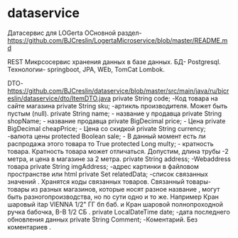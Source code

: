 # dataservice
Датасервис для LOGerta
ОСновной раздел- https://github.com/BJCreslin/LogertaMicroservice/blob/master/README.md  

REST Микрсосервис хранения данных в базе данных.
БД- Postgresql.
Технологии- springboot, JPA, WEb, TomCat  Lombok.

DTO- https://github.com/BJCreslin/dataservice/blob/master/src/main/java/ru/bjcreslin/dataservice/dto/ItemDTO.java
    private String code; -Код товара на сайте магазина
    private String sku;  -артикль производителя. Может быть пустым (null).
    private String name;  - название у продавца
    private String shopName;  - название продавца
    private BigDecimal price;  - Цена
    private BigDecimal cheapPrice;  - Цена со скидкой
    private String currency; -валюта цены
    protected Boolean sale;  - В данный момент есть ли распродажа этого товара то True
    protected Long multy;  - кратность товара. Кратность товара может отличаться. Допустим, длина трубы -2 метра, и цена в магазине за 2 метра.
    private String address; -Webaddress товара
    private String imgAddress;  -адрес картинки в файловом пространстве или html 
    private Set<Long> relatedData;  -список связанных значений . Хранятся коды связанных товаров. Связанный товары-товары из разных магазинов,
          которые носят разное название , могут быть разногопроизводства, но по сути одно и то же. Например Кран шаровый itap VIENNA 1/2" ГГ бп баб. и
          Кран шаровой полнопроходной ручка бабочка, В-В 1/2 СБ .
    private LocalDateTime date;  -дата последнего обновления данных
    private String Comment; -Коментарий. Без коментариев .
